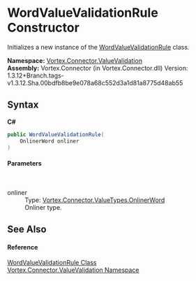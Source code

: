 # WordValueValidationRule Constructor 
 

Initializes a new instance of the <a href="T_Vortex_Connector_ValueValidation_WordValueValidationRule.md">WordValueValidationRule</a> class.

**Namespace:**&nbsp;<a href="N_Vortex_Connector_ValueValidation.md">Vortex.Connector.ValueValidation</a><br />**Assembly:**&nbsp;Vortex.Connector (in Vortex.Connector.dll) Version: 1.3.12+Branch.tags-v1.3.12.Sha.00bdfb8be9e078a68c552d3a1d81a8775d48ab55

## Syntax

**C#**<br />
``` C#
public WordValueValidationRule(
	OnlinerWord onliner
)
```


#### Parameters
&nbsp;<dl><dt>onliner</dt><dd>Type: <a href="T_Vortex_Connector_ValueTypes_OnlinerWord.md">Vortex.Connector.ValueTypes.OnlinerWord</a><br />Onliner type.</dd></dl>

## See Also


#### Reference
<a href="T_Vortex_Connector_ValueValidation_WordValueValidationRule.md">WordValueValidationRule Class</a><br /><a href="N_Vortex_Connector_ValueValidation.md">Vortex.Connector.ValueValidation Namespace</a><br />